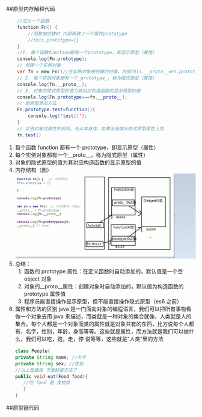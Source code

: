 ##原型内存解释代码
```java
    //定义一个函数
    function Fn() {
        //函数被创建时 内部新建了一个属性prototype
        //this.prototype={}
    }
    //1. 每个函数function都有一个prototype，即显示原型（属性）
    console.log(Fn.prototype);
    // 创建一个实例对象
    var fn = new Fn()//在实例对象被创建的时候，内部this.__proto__=Fn.prototype
    // 2. 每个实例对象都有一个_prototype_，称为隐式原型（属性）
    console.log(fn.__proto__);
    // 3. 对象的隐式原型的值为其对应构造函数的显示原型的值
    console.log(Fn.prototype===fn.__proto__);
    // 给原型添加方法
    Fn.prototype.test=function(){
        console.log('test()');
    }
    // 实例对象找属性的规则，先从本身找，如果没有就从隐式原型属性上找
    fn.test()
```
1. 每个函数 function 都有一个 prototype，即显示原型（属性）
2. 每个实例对象都有一个__proto__，称为隐式原型（属性）
3. 对象的隐式原型的值为其对应构造函数的显示原型的值
4. 内存结构（图）
   ![原型的内存图](https://github.com/starrychen912/myStudyGit/blob/master/js/jsStudyScreen/prototypeMemory.png?raw=true)
5. 总结：
   1. 函数的 prototype 属性：在定义函数时自动添加的，默认值是一个空 object 对象
   2. 对象的__proto__属性：创建对象时自动添加的，默认值为构造函数的 prototype 属性值
   3. 程序员能直接操作显示原型，但不能直接操作隐式原型（es6 之前）
6. 属性和方法的区别
   java 是一门面向对象的编程语言，我们可以把所有事物看做一个对象去用 java 来描述，而类就是一种对象的集合就像，人类就是人的集合。每个人都是一个对象而类的属性就是对象共有的东西，比方说每个人都有，名字，性别，年龄，身高等等。这些就是属性，而方法就是我们可以做什么，我们可以吃，跑，走，停 说等等，这些就是“人类”里的方法
   ```java
   class People{
   private String name; //名字
   private String sex; //性别
   //以上是属性 下面就是方法了
   public void eat(Food food){
      //吃 food 是 食物类
      }
   }
   ```
##原型链代码

